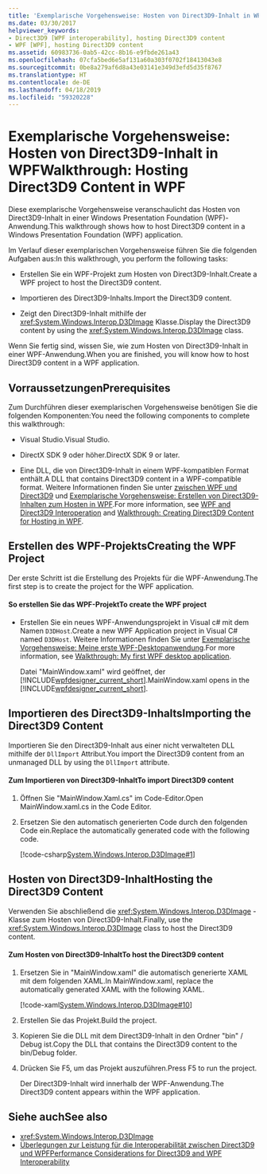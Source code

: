 ```yaml
---
title: 'Exemplarische Vorgehensweise: Hosten von Direct3D9-Inhalt in WPF'
ms.date: 03/30/2017
helpviewer_keywords:
- Direct3D9 [WPF interoperability], hosting Direct3D9 content
- WPF [WPF], hosting Direct3D9 content
ms.assetid: 60983736-0ab5-42cc-8b16-e9fbde261a43
ms.openlocfilehash: 07cfa5bed6e5af131a60a303f0702f18413043e8
ms.sourcegitcommit: 0be8a279af6d8a43e03141e349d3efd5d35f8767
ms.translationtype: HT
ms.contentlocale: de-DE
ms.lasthandoff: 04/18/2019
ms.locfileid: "59320228"
---
```

# <a name="walkthrough-hosting-direct3d9-content-in-wpf"></a><span data-ttu-id="93b3d-102">Exemplarische Vorgehensweise: Hosten von Direct3D9-Inhalt in WPF</span><span class="sxs-lookup"><span data-stu-id="93b3d-102">Walkthrough: Hosting Direct3D9 Content in WPF</span></span>
<span data-ttu-id="93b3d-103">Diese exemplarische Vorgehensweise veranschaulicht das Hosten von Direct3D9-Inhalt in einer Windows Presentation Foundation (WPF)-Anwendung.</span><span class="sxs-lookup"><span data-stu-id="93b3d-103">This walkthrough shows how to host Direct3D9 content in a Windows Presentation Foundation (WPF) application.</span></span>  
  
 <span data-ttu-id="93b3d-104">Im Verlauf dieser exemplarischen Vorgehensweise führen Sie die folgenden Aufgaben aus:</span><span class="sxs-lookup"><span data-stu-id="93b3d-104">In this walkthrough, you perform the following tasks:</span></span>  
  
-   <span data-ttu-id="93b3d-105">Erstellen Sie ein WPF-Projekt zum Hosten von Direct3D9-Inhalt.</span><span class="sxs-lookup"><span data-stu-id="93b3d-105">Create a WPF project to host the Direct3D9 content.</span></span>  
  
-   <span data-ttu-id="93b3d-106">Importieren des Direct3D9-Inhalts.</span><span class="sxs-lookup"><span data-stu-id="93b3d-106">Import the Direct3D9 content.</span></span>  
  
-   <span data-ttu-id="93b3d-107">Zeigt den Direct3D9-Inhalt mithilfe der <xref:System.Windows.Interop.D3DImage> Klasse.</span><span class="sxs-lookup"><span data-stu-id="93b3d-107">Display the Direct3D9 content by using the <xref:System.Windows.Interop.D3DImage> class.</span></span>  
  
 <span data-ttu-id="93b3d-108">Wenn Sie fertig sind, wissen Sie, wie zum Hosten von Direct3D9-Inhalt in einer WPF-Anwendung.</span><span class="sxs-lookup"><span data-stu-id="93b3d-108">When you are finished, you will know how to host Direct3D9 content in a WPF application.</span></span>  
  
## <a name="prerequisites"></a><span data-ttu-id="93b3d-109">Vorraussetzungen</span><span class="sxs-lookup"><span data-stu-id="93b3d-109">Prerequisites</span></span>  
 <span data-ttu-id="93b3d-110">Zum Durchführen dieser exemplarischen Vorgehensweise benötigen Sie die folgenden Komponenten:</span><span class="sxs-lookup"><span data-stu-id="93b3d-110">You need the following components to complete this walkthrough:</span></span>  
  
-   <span data-ttu-id="93b3d-111">Visual Studio.</span><span class="sxs-lookup"><span data-stu-id="93b3d-111">Visual Studio.</span></span>  
  
-   <span data-ttu-id="93b3d-112">DirectX SDK 9 oder höher.</span><span class="sxs-lookup"><span data-stu-id="93b3d-112">DirectX SDK 9 or later.</span></span>  
  
-   <span data-ttu-id="93b3d-113">Eine DLL, die von Direct3D9-Inhalt in einem WPF-kompatiblen Format enthält.</span><span class="sxs-lookup"><span data-stu-id="93b3d-113">A DLL that contains Direct3D9 content in a WPF-compatible format.</span></span> <span data-ttu-id="93b3d-114">Weitere Informationen finden Sie unter [zwischen WPF und Direct3D9](wpf-and-direct3d9-interoperation.md) und [Exemplarische Vorgehensweise: Erstellen von Direct3D9-Inhalten zum Hosten in WPF](walkthrough-creating-direct3d9-content-for-hosting-in-wpf.md).</span><span class="sxs-lookup"><span data-stu-id="93b3d-114">For more information, see [WPF and Direct3D9 Interoperation](wpf-and-direct3d9-interoperation.md) and [Walkthrough: Creating Direct3D9 Content for Hosting in WPF](walkthrough-creating-direct3d9-content-for-hosting-in-wpf.md).</span></span>  
  
## <a name="creating-the-wpf-project"></a><span data-ttu-id="93b3d-115">Erstellen des WPF-Projekts</span><span class="sxs-lookup"><span data-stu-id="93b3d-115">Creating the WPF Project</span></span>  
 <span data-ttu-id="93b3d-116">Der erste Schritt ist die Erstellung des Projekts für die WPF-Anwendung.</span><span class="sxs-lookup"><span data-stu-id="93b3d-116">The first step is to create the project for the WPF application.</span></span>  
  
#### <a name="to-create-the-wpf-project"></a><span data-ttu-id="93b3d-117">So erstellen Sie das WPF-Projekt</span><span class="sxs-lookup"><span data-stu-id="93b3d-117">To create the WPF project</span></span>  
  
-   <span data-ttu-id="93b3d-118">Erstellen Sie ein neues WPF-Anwendungsprojekt in Visual c# mit dem Namen `D3DHost`.</span><span class="sxs-lookup"><span data-stu-id="93b3d-118">Create a new WPF Application project in Visual C# named `D3DHost`.</span></span> <span data-ttu-id="93b3d-119">Weitere Informationen finden Sie unter [Exemplarische Vorgehensweise: Meine erste WPF-Desktopanwendung](../getting-started/walkthrough-my-first-wpf-desktop-application.md).</span><span class="sxs-lookup"><span data-stu-id="93b3d-119">For more information, see [Walkthrough: My first WPF desktop application](../getting-started/walkthrough-my-first-wpf-desktop-application.md).</span></span>  
  
     <span data-ttu-id="93b3d-120">Datei "MainWindow.xaml" wird geöffnet, der [!INCLUDE[wpfdesigner_current_short](../../../../includes/wpfdesigner-current-short-md.md)].</span><span class="sxs-lookup"><span data-stu-id="93b3d-120">MainWindow.xaml opens in the [!INCLUDE[wpfdesigner_current_short](../../../../includes/wpfdesigner-current-short-md.md)].</span></span>  
  
## <a name="importing-the-direct3d9-content"></a><span data-ttu-id="93b3d-121">Importieren des Direct3D9-Inhalts</span><span class="sxs-lookup"><span data-stu-id="93b3d-121">Importing the Direct3D9 Content</span></span>  
 <span data-ttu-id="93b3d-122">Importieren Sie den Direct3D9-Inhalt aus einer nicht verwalteten DLL mithilfe der `DllImport` Attribut.</span><span class="sxs-lookup"><span data-stu-id="93b3d-122">You import the Direct3D9 content from an unmanaged DLL by using the `DllImport` attribute.</span></span>  
  
#### <a name="to-import-direct3d9-content"></a><span data-ttu-id="93b3d-123">Zum Importieren von Direct3D9-Inhalt</span><span class="sxs-lookup"><span data-stu-id="93b3d-123">To import Direct3D9 content</span></span>  
  
1. <span data-ttu-id="93b3d-124">Öffnen Sie "MainWindow.Xaml.cs" im Code-Editor.</span><span class="sxs-lookup"><span data-stu-id="93b3d-124">Open MainWindow.xaml.cs in the Code Editor.</span></span>  
  
2. <span data-ttu-id="93b3d-125">Ersetzen Sie den automatisch generierten Code durch den folgenden Code ein.</span><span class="sxs-lookup"><span data-stu-id="93b3d-125">Replace the automatically generated code with the following code.</span></span>  
  
     [!code-csharp[System.Windows.Interop.D3DImage#1](~/samples/snippets/csharp/VS_Snippets_Wpf/System.Windows.Interop.D3DImage/CS/window1.xaml.cs#1)]  
  
## <a name="hosting-the-direct3d9-content"></a><span data-ttu-id="93b3d-126">Hosten von Direct3D9-Inhalt</span><span class="sxs-lookup"><span data-stu-id="93b3d-126">Hosting the Direct3D9 Content</span></span>  
 <span data-ttu-id="93b3d-127">Verwenden Sie abschließend die <xref:System.Windows.Interop.D3DImage> -Klasse zum Hosten von Direct3D9-Inhalt.</span><span class="sxs-lookup"><span data-stu-id="93b3d-127">Finally, use the <xref:System.Windows.Interop.D3DImage> class to host the Direct3D9 content.</span></span>  
  
#### <a name="to-host-the-direct3d9-content"></a><span data-ttu-id="93b3d-128">Zum Hosten von Direct3D9-Inhalt</span><span class="sxs-lookup"><span data-stu-id="93b3d-128">To host the Direct3D9 content</span></span>  
  
1. <span data-ttu-id="93b3d-129">Ersetzen Sie in "MainWindow.xaml" die automatisch generierte XAML mit dem folgenden XAML.</span><span class="sxs-lookup"><span data-stu-id="93b3d-129">In MainWindow.xaml, replace the automatically generated XAML with the following XAML.</span></span>  
  
     [!code-xaml[System.Windows.Interop.D3DImage#10](~/samples/snippets/csharp/VS_Snippets_Wpf/System.Windows.Interop.D3DImage/CS/window1.xaml#10)]  
  
2. <span data-ttu-id="93b3d-130">Erstellen Sie das Projekt.</span><span class="sxs-lookup"><span data-stu-id="93b3d-130">Build the project.</span></span>  
  
3. <span data-ttu-id="93b3d-131">Kopieren Sie die DLL mit dem Direct3D9-Inhalt in den Ordner "bin" / Debug ist.</span><span class="sxs-lookup"><span data-stu-id="93b3d-131">Copy the DLL that contains the Direct3D9 content to the bin/Debug folder.</span></span>  
  
4. <span data-ttu-id="93b3d-132">Drücken Sie F5, um das Projekt auszuführen.</span><span class="sxs-lookup"><span data-stu-id="93b3d-132">Press F5 to run the project.</span></span>  
  
     <span data-ttu-id="93b3d-133">Der Direct3D9-Inhalt wird innerhalb der WPF-Anwendung.</span><span class="sxs-lookup"><span data-stu-id="93b3d-133">The Direct3D9 content appears within the WPF application.</span></span>  
  
## <a name="see-also"></a><span data-ttu-id="93b3d-134">Siehe auch</span><span class="sxs-lookup"><span data-stu-id="93b3d-134">See also</span></span>

- <xref:System.Windows.Interop.D3DImage>
- [<span data-ttu-id="93b3d-135">Überlegungen zur Leistung für die Interoperabilität zwischen Direct3D9 und WPF</span><span class="sxs-lookup"><span data-stu-id="93b3d-135">Performance Considerations for Direct3D9 and WPF Interoperability</span></span>](performance-considerations-for-direct3d9-and-wpf-interoperability.md)
